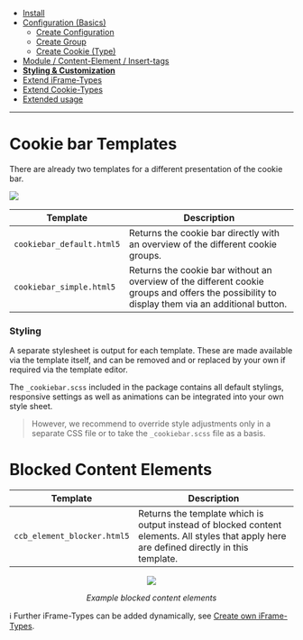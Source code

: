 - [Install](INSTALL.md)
- [Configuration (Basics)](BASICS.md)
    - [Create Configuration](CONFIGURATION.md)
    - [Create Group](GROUP.md)
    - [Create Cookie (Type)](COOKIE.md)
- [Module / Content-Element / Insert-tags](MOD_CE_MISC.md)
- [**Styling & Customization**](CUSTOMIZATION.md)
- [Extend iFrame-Types](EXTEND_IFRAME.md)
- [Extend Cookie-Types](EXTEND_TYPE.md)
- [Extended usage](EXTENDED_USAGE.md)

---

# Cookie bar Templates
There are already two templates for a different presentation of the cookie bar.

<img src="https://www.oveleon.de/share/github-assets/contao-cookiebar/cookiebar_example.jpg">

Template | Description
---------- | ----------
`cookiebar_default.html5` | Returns the cookie bar directly with an overview of the different cookie groups.
`cookiebar_simple.html5` | Returns the cookie bar without an overview of the different cookie groups and offers the possibility to display them via an additional button.

### Styling
A separate stylesheet is output for each template. These are made available via the template itself, and can be removed and or replaced by your own if required via the template editor. 

The `_cookiebar.scss` included in the package contains all default stylings, responsive settings as well as animations can be integrated into your own style sheet.

> However, we recommend to override style adjustments only in a separate CSS file or to take the `_cookiebar.scss` file as a basis.

# Blocked Content Elements
Template | Description
---------- | ----------
`ccb_element_blocker.html5` | Returns the template which is output instead of blocked content elements. All styles that apply here are defined directly in this template.

<div align="center">
    <img src="https://www.oveleon.de/share/github-assets/contao-cookiebar/content-element-blocked-1.png">
    <p><i>Example blocked content elements</i></p>
</div>

ℹ Further iFrame-Types can be added dynamically, see [Create own iFrame-Types](EXTEND_IFRAME.md).